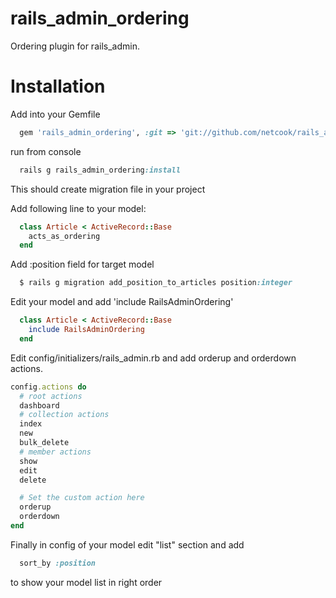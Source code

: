 rails_admin_ordering
====================

Ordering plugin for rails_admin.

Installation
====================

Add into your Gemfile

```ruby
  gem 'rails_admin_ordering', :git => 'git://github.com/netcook/rails_admin_ordering.git'
```

run from console
```ruby
  rails g rails_admin_ordering:install
```
This should create migration file in your project

Add following line to your model:
```ruby
  class Article < ActiveRecord::Base
    acts_as_ordering
  end
```

Add :position field for target model

```ruby
  $ rails g migration add_position_to_articles position:integer
```

Edit your model and add 'include RailsAdminOrdering'

```ruby
  class Article < ActiveRecord::Base
    include RailsAdminOrdering
  end
```

Edit config/initializers/rails_admin.rb and add orderup and orderdown actions.

```ruby
config.actions do
  # root actions
  dashboard 
  # collection actions 
  index
  new
  bulk_delete
  # member actions
  show
  edit
  delete

  # Set the custom action here
  orderup
  orderdown
end
```

Finally in config of your model edit "list" section and add

```ruby
  sort_by :position
```

to show your model list in right order
